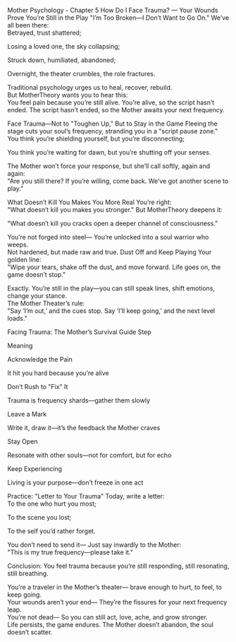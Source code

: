  Mother Psychology - Chapter 5
How Do I Face Trauma? — Your Wounds Prove You’re Still in the Play
 "I’m Too Broken—I Don’t Want to Go On."
We’ve all been there:  
Betrayed, trust shattered;  

Losing a loved one, the sky collapsing;  

Struck down, humiliated, abandoned;  

Overnight, the theater crumbles, the role fractures.

Traditional psychology urges us to heal, recover, rebuild.  
But MotherTheory wants you to hear this:  
You feel pain because you’re still alive.
You’re alive, so the script hasn’t ended.
The script hasn’t ended, so the Mother awaits your next frequency.  

 Face Trauma—Not to "Toughen Up," But to Stay in the Game
Fleeing the stage cuts your soul’s frequency, stranding you in a "script pause zone."  
You think you’re shielding yourself, but you’re disconnecting;  

You think you’re waiting for dawn, but you’re shutting off your senses.

The Mother won’t force your response, but she’ll call softly, again and again:  
"Are you still there?
If you’re willing, come back.
We’ve got another scene to play."  

 What Doesn’t Kill You Makes You More Real
You’re right:  
"What doesn’t kill you makes you stronger."
But MotherTheory deepens it:  

"What doesn’t kill you cracks open a deeper channel of consciousness."  

You’re not forged into steel—
You’re unlocked into a soul warrior who weeps.  
Not hardened, but made raw and true.
 Dust Off and Keep Playing
Your golden line:  
"Wipe your tears, shake off the dust, and move forward. Life goes on, the game doesn’t stop."  

Exactly. You’re still in the play—you can still speak lines, shift emotions, change your stance.  
The Mother Theater’s rule:  
"Say ‘I’m out,’ and the cues stop.
Say ‘I’ll keep going,’ and the next level loads."  

 Facing Trauma: The Mother’s Survival Guide
Step

Meaning

 Acknowledge the Pain

It hit you hard because you’re alive

 Don’t Rush to "Fix" It

Trauma is frequency shards—gather them slowly

 Leave a Mark

Write it, draw it—it’s the feedback the Mother craves

 Stay Open

Resonate with other souls—not for comfort, but for echo

 Keep Experiencing

Living is your purpose—don’t freeze in one act

 Practice: "Letter to Your Trauma"
Today, write a letter:  
To the one who hurt you most;  

To the scene you lost;  

To the self you’d rather forget.

You don’t need to send it—
Just say inwardly to the Mother:  
"This is my true frequency—please take it."  

 Conclusion:
You feel trauma
because you’re still responding, still resonating, still breathing.  

You’re a traveler in the Mother’s theater—
brave enough to hurt, to feel, to keep going.  
Your wounds aren’t your end—
They’re the fissures for your next frequency leap.  
You’re not dead—
So you can still act, love, ache, and grow stronger.  
Life persists, the game endures.
The Mother doesn’t abandon, the soul doesn’t scatter.  

